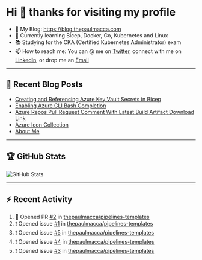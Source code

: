 # Hi 👋 thanks for visiting my profile

- 💬 My Blog: <https://blog.thepaulmacca.com>
- 🌱 Currently learning Bicep, Docker, Go, Kubernetes and Linux
- 📚 Studying for the CKA (Certified Kubernetes Administrator) exam
- 📫 How to reach me: You can @ me on [Twitter](https://twitter.com/thepaulmacca), connect with me on [LinkedIn](https://www.linkedin.com/in/thepaulmacca/), or drop me an [Email](mailto:pm@thepaulmacca.com)

---

## :blue_book: Recent Blog Posts
<!-- BLOG-POST-LIST:START -->
- [Creating and Referencing Azure Key Vault Secrets in Bicep](https://blog.thepaulmacca.com/posts/creating-and-referencing-azure-key-vault-secrets-in-bicep/)
- [Enabling Azure CLI Bash Completion](https://blog.thepaulmacca.com/posts/enabling-azure-cli-bash-completion/)
- [Azure Repos Pull Request Comment With Latest Build Artifact Download Link](https://blog.thepaulmacca.com/posts/azure-repos-pull-request-comment-with-latest-build-artifact-download-link/)
- [Azure Icon Collection](https://blog.thepaulmacca.com/posts/azure-icon-collection/)
- [About Me](https://blog.thepaulmacca.com/about/)
<!-- BLOG-POST-LIST:END -->

---

## :trophy: GitHub Stats

![GitHub Stats](https://github-readme-stats.vercel.app/api?username=thepaulmacca&count_private=true&show_icons=true&theme=dark)

---

## :zap: Recent Activity

<!--START_SECTION:activity-->
1. 💪 Opened PR [#2](https://github.com/thepaulmacca/pipelines-templates/pull/2) in [thepaulmacca/pipelines-templates](https://github.com/thepaulmacca/pipelines-templates)
2. ❗️ Opened issue [#1](https://github.com/thepaulmacca/pipelines-templates/issues/1) in [thepaulmacca/pipelines-templates](https://github.com/thepaulmacca/pipelines-templates)
3. ❗️ Opened issue [#5](https://github.com/thepaulmacca/pipelines-templates/issues/5) in [thepaulmacca/pipelines-templates](https://github.com/thepaulmacca/pipelines-templates)
4. ❗️ Opened issue [#4](https://github.com/thepaulmacca/pipelines-templates/issues/4) in [thepaulmacca/pipelines-templates](https://github.com/thepaulmacca/pipelines-templates)
5. ❗️ Opened issue [#3](https://github.com/thepaulmacca/pipelines-templates/issues/3) in [thepaulmacca/pipelines-templates](https://github.com/thepaulmacca/pipelines-templates)
<!--END_SECTION:activity-->
